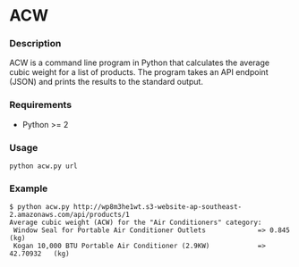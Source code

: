 # ACW

### Description

ACW is a command line program in Python that calculates the average cubic weight for a list of products.
The program takes an API endpoint (JSON) and prints the results to the standard output.

### Requirements

- Python >= 2
 
### Usage

```
python acw.py url
```

### Example


```
$ python acw.py http://wp8m3he1wt.s3-website-ap-southeast-2.amazonaws.com/api/products/1
Average cubic weight (ACW) for the "Air Conditioners" category:
 Window Seal for Portable Air Conditioner Outlets             => 0.845      (kg)
 Kogan 10,000 BTU Portable Air Conditioner (2.9KW)            => 42.70932   (kg)
```
